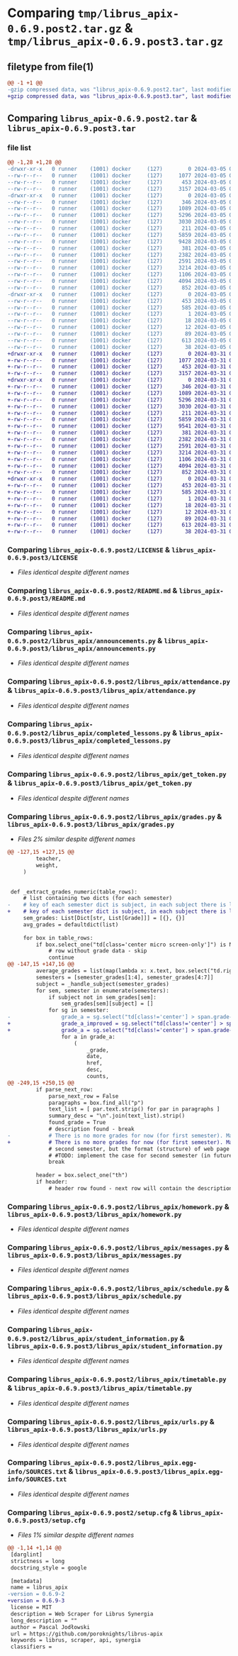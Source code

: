 # Comparing `tmp/librus_apix-0.6.9.post2.tar.gz` & `tmp/librus_apix-0.6.9.post3.tar.gz`

## filetype from file(1)

```diff
@@ -1 +1 @@
-gzip compressed data, was "librus_apix-0.6.9.post2.tar", last modified: Tue Mar  5 00:20:55 2024, max compression
+gzip compressed data, was "librus_apix-0.6.9.post3.tar", last modified: Sun Mar 31 00:00:31 2024, max compression
```

## Comparing `librus_apix-0.6.9.post2.tar` & `librus_apix-0.6.9.post3.tar`

### file list

```diff
@@ -1,28 +1,28 @@
-drwxr-xr-x   0 runner    (1001) docker     (127)        0 2024-03-05 00:20:55.773251 librus_apix-0.6.9.post2/
--rw-r--r--   0 runner    (1001) docker     (127)     1077 2024-03-05 00:20:51.000000 librus_apix-0.6.9.post2/LICENSE
--rw-r--r--   0 runner    (1001) docker     (127)      453 2024-03-05 00:20:55.773251 librus_apix-0.6.9.post2/PKG-INFO
--rw-r--r--   0 runner    (1001) docker     (127)     3157 2024-03-05 00:20:51.000000 librus_apix-0.6.9.post2/README.md
-drwxr-xr-x   0 runner    (1001) docker     (127)        0 2024-03-05 00:20:55.773251 librus_apix-0.6.9.post2/librus_apix/
--rw-r--r--   0 runner    (1001) docker     (127)      346 2024-03-05 00:20:51.000000 librus_apix-0.6.9.post2/librus_apix/__init__.py
--rw-r--r--   0 runner    (1001) docker     (127)     1089 2024-03-05 00:20:51.000000 librus_apix-0.6.9.post2/librus_apix/announcements.py
--rw-r--r--   0 runner    (1001) docker     (127)     5296 2024-03-05 00:20:51.000000 librus_apix-0.6.9.post2/librus_apix/attendance.py
--rw-r--r--   0 runner    (1001) docker     (127)     3030 2024-03-05 00:20:51.000000 librus_apix-0.6.9.post2/librus_apix/completed_lessons.py
--rw-r--r--   0 runner    (1001) docker     (127)      211 2024-03-05 00:20:51.000000 librus_apix-0.6.9.post2/librus_apix/exceptions.py
--rw-r--r--   0 runner    (1001) docker     (127)     5859 2024-03-05 00:20:51.000000 librus_apix-0.6.9.post2/librus_apix/get_token.py
--rw-r--r--   0 runner    (1001) docker     (127)     9428 2024-03-05 00:20:51.000000 librus_apix-0.6.9.post2/librus_apix/grades.py
--rw-r--r--   0 runner    (1001) docker     (127)      381 2024-03-05 00:20:51.000000 librus_apix-0.6.9.post2/librus_apix/helpers.py
--rw-r--r--   0 runner    (1001) docker     (127)     2382 2024-03-05 00:20:51.000000 librus_apix-0.6.9.post2/librus_apix/homework.py
--rw-r--r--   0 runner    (1001) docker     (127)     2591 2024-03-05 00:20:51.000000 librus_apix-0.6.9.post2/librus_apix/messages.py
--rw-r--r--   0 runner    (1001) docker     (127)     3214 2024-03-05 00:20:51.000000 librus_apix-0.6.9.post2/librus_apix/schedule.py
--rw-r--r--   0 runner    (1001) docker     (127)     1106 2024-03-05 00:20:51.000000 librus_apix-0.6.9.post2/librus_apix/student_information.py
--rw-r--r--   0 runner    (1001) docker     (127)     4094 2024-03-05 00:20:51.000000 librus_apix-0.6.9.post2/librus_apix/timetable.py
--rw-r--r--   0 runner    (1001) docker     (127)      852 2024-03-05 00:20:51.000000 librus_apix-0.6.9.post2/librus_apix/urls.py
-drwxr-xr-x   0 runner    (1001) docker     (127)        0 2024-03-05 00:20:55.773251 librus_apix-0.6.9.post2/librus_apix.egg-info/
--rw-r--r--   0 runner    (1001) docker     (127)      453 2024-03-05 00:20:55.000000 librus_apix-0.6.9.post2/librus_apix.egg-info/PKG-INFO
--rw-r--r--   0 runner    (1001) docker     (127)      585 2024-03-05 00:20:55.000000 librus_apix-0.6.9.post2/librus_apix.egg-info/SOURCES.txt
--rw-r--r--   0 runner    (1001) docker     (127)        1 2024-03-05 00:20:55.000000 librus_apix-0.6.9.post2/librus_apix.egg-info/dependency_links.txt
--rw-r--r--   0 runner    (1001) docker     (127)       18 2024-03-05 00:20:55.000000 librus_apix-0.6.9.post2/librus_apix.egg-info/requires.txt
--rw-r--r--   0 runner    (1001) docker     (127)       12 2024-03-05 00:20:55.000000 librus_apix-0.6.9.post2/librus_apix.egg-info/top_level.txt
--rw-r--r--   0 runner    (1001) docker     (127)       89 2024-03-05 00:20:51.000000 librus_apix-0.6.9.post2/pyproject.toml
--rw-r--r--   0 runner    (1001) docker     (127)      613 2024-03-05 00:20:55.777251 librus_apix-0.6.9.post2/setup.cfg
--rw-r--r--   0 runner    (1001) docker     (127)       38 2024-03-05 00:20:51.000000 librus_apix-0.6.9.post2/setup.py
+drwxr-xr-x   0 runner    (1001) docker     (127)        0 2024-03-31 00:00:31.220137 librus_apix-0.6.9.post3/
+-rw-r--r--   0 runner    (1001) docker     (127)     1077 2024-03-31 00:00:29.000000 librus_apix-0.6.9.post3/LICENSE
+-rw-r--r--   0 runner    (1001) docker     (127)      453 2024-03-31 00:00:31.220137 librus_apix-0.6.9.post3/PKG-INFO
+-rw-r--r--   0 runner    (1001) docker     (127)     3157 2024-03-31 00:00:29.000000 librus_apix-0.6.9.post3/README.md
+drwxr-xr-x   0 runner    (1001) docker     (127)        0 2024-03-31 00:00:31.220137 librus_apix-0.6.9.post3/librus_apix/
+-rw-r--r--   0 runner    (1001) docker     (127)      346 2024-03-31 00:00:29.000000 librus_apix-0.6.9.post3/librus_apix/__init__.py
+-rw-r--r--   0 runner    (1001) docker     (127)     1089 2024-03-31 00:00:29.000000 librus_apix-0.6.9.post3/librus_apix/announcements.py
+-rw-r--r--   0 runner    (1001) docker     (127)     5296 2024-03-31 00:00:29.000000 librus_apix-0.6.9.post3/librus_apix/attendance.py
+-rw-r--r--   0 runner    (1001) docker     (127)     3030 2024-03-31 00:00:29.000000 librus_apix-0.6.9.post3/librus_apix/completed_lessons.py
+-rw-r--r--   0 runner    (1001) docker     (127)      211 2024-03-31 00:00:29.000000 librus_apix-0.6.9.post3/librus_apix/exceptions.py
+-rw-r--r--   0 runner    (1001) docker     (127)     5859 2024-03-31 00:00:29.000000 librus_apix-0.6.9.post3/librus_apix/get_token.py
+-rw-r--r--   0 runner    (1001) docker     (127)     9541 2024-03-31 00:00:29.000000 librus_apix-0.6.9.post3/librus_apix/grades.py
+-rw-r--r--   0 runner    (1001) docker     (127)      381 2024-03-31 00:00:29.000000 librus_apix-0.6.9.post3/librus_apix/helpers.py
+-rw-r--r--   0 runner    (1001) docker     (127)     2382 2024-03-31 00:00:29.000000 librus_apix-0.6.9.post3/librus_apix/homework.py
+-rw-r--r--   0 runner    (1001) docker     (127)     2591 2024-03-31 00:00:29.000000 librus_apix-0.6.9.post3/librus_apix/messages.py
+-rw-r--r--   0 runner    (1001) docker     (127)     3214 2024-03-31 00:00:29.000000 librus_apix-0.6.9.post3/librus_apix/schedule.py
+-rw-r--r--   0 runner    (1001) docker     (127)     1106 2024-03-31 00:00:29.000000 librus_apix-0.6.9.post3/librus_apix/student_information.py
+-rw-r--r--   0 runner    (1001) docker     (127)     4094 2024-03-31 00:00:29.000000 librus_apix-0.6.9.post3/librus_apix/timetable.py
+-rw-r--r--   0 runner    (1001) docker     (127)      852 2024-03-31 00:00:29.000000 librus_apix-0.6.9.post3/librus_apix/urls.py
+drwxr-xr-x   0 runner    (1001) docker     (127)        0 2024-03-31 00:00:31.220137 librus_apix-0.6.9.post3/librus_apix.egg-info/
+-rw-r--r--   0 runner    (1001) docker     (127)      453 2024-03-31 00:00:31.000000 librus_apix-0.6.9.post3/librus_apix.egg-info/PKG-INFO
+-rw-r--r--   0 runner    (1001) docker     (127)      585 2024-03-31 00:00:31.000000 librus_apix-0.6.9.post3/librus_apix.egg-info/SOURCES.txt
+-rw-r--r--   0 runner    (1001) docker     (127)        1 2024-03-31 00:00:31.000000 librus_apix-0.6.9.post3/librus_apix.egg-info/dependency_links.txt
+-rw-r--r--   0 runner    (1001) docker     (127)       18 2024-03-31 00:00:31.000000 librus_apix-0.6.9.post3/librus_apix.egg-info/requires.txt
+-rw-r--r--   0 runner    (1001) docker     (127)       12 2024-03-31 00:00:31.000000 librus_apix-0.6.9.post3/librus_apix.egg-info/top_level.txt
+-rw-r--r--   0 runner    (1001) docker     (127)       89 2024-03-31 00:00:29.000000 librus_apix-0.6.9.post3/pyproject.toml
+-rw-r--r--   0 runner    (1001) docker     (127)      613 2024-03-31 00:00:31.224137 librus_apix-0.6.9.post3/setup.cfg
+-rw-r--r--   0 runner    (1001) docker     (127)       38 2024-03-31 00:00:29.000000 librus_apix-0.6.9.post3/setup.py
```

### Comparing `librus_apix-0.6.9.post2/LICENSE` & `librus_apix-0.6.9.post3/LICENSE`

 * *Files identical despite different names*

### Comparing `librus_apix-0.6.9.post2/README.md` & `librus_apix-0.6.9.post3/README.md`

 * *Files identical despite different names*

### Comparing `librus_apix-0.6.9.post2/librus_apix/announcements.py` & `librus_apix-0.6.9.post3/librus_apix/announcements.py`

 * *Files identical despite different names*

### Comparing `librus_apix-0.6.9.post2/librus_apix/attendance.py` & `librus_apix-0.6.9.post3/librus_apix/attendance.py`

 * *Files identical despite different names*

### Comparing `librus_apix-0.6.9.post2/librus_apix/completed_lessons.py` & `librus_apix-0.6.9.post3/librus_apix/completed_lessons.py`

 * *Files identical despite different names*

### Comparing `librus_apix-0.6.9.post2/librus_apix/get_token.py` & `librus_apix-0.6.9.post3/librus_apix/get_token.py`

 * *Files identical despite different names*

### Comparing `librus_apix-0.6.9.post2/librus_apix/grades.py` & `librus_apix-0.6.9.post3/librus_apix/grades.py`

 * *Files 2% similar despite different names*

```diff
@@ -127,15 +127,15 @@
         teacher,
         weight,
     )
 
 
 def _extract_grades_numeric(table_rows):
     # list containing two dicts (for each semester)
-    # key of each semester dict is subject, in each subject there is list of grades 
+    # key of each semester dict is subject, in each subject there is list of grades
     sem_grades: List[Dict[str, List[Grade]]] = [{}, {}]
     avg_grades = defaultdict(list)
 
     for box in table_rows:
         if box.select_one("td[class='center micro screen-only']") is None:
             # row without grade data - skip
             continue
@@ -147,15 +147,16 @@
         average_grades = list(map(lambda x: x.text, box.select("td.right")))
         semesters = [semester_grades[1:4], semester_grades[4:7]]
         subject = _handle_subject(semester_grades)
         for sem, semester in enumerate(semesters):
             if subject not in sem_grades[sem]:
                 sem_grades[sem][subject] = []
             for sg in semester:
-                grade_a = sg.select("td[class!='center'] > span.grade-box > a")
+                grade_a_improved = sg.select("td[class!='center'] > span > span.grade-box > a")
+                grade_a = sg.select("td[class!='center'] > span.grade-box > a") + grade_a_improved
                 for a in grade_a:
                     (
                         _grade,
                         date,
                         href,
                         desc,
                         counts,
@@ -249,15 +250,15 @@
         if parse_next_row:
             parse_next_row = False
             paragraphs = box.find_all("p")
             text_list = [ par.text.strip() for par in paragraphs ]
             summary_desc = "\n".join(text_list).strip()
             found_grade = True
             # description found - break
-            # There is no more grades for now (for first semester). Maybe there will be grade for 
+            # There is no more grades for now (for first semester). Maybe there will be grade for
             # second semester, but the format (structure) of web page is unknown for the moment.
             # #TODO: implement the case for second semester (in future)
             break
 
         header = box.select_one("th")
         if header:
             # header row found - next row will contain the description
```

### Comparing `librus_apix-0.6.9.post2/librus_apix/homework.py` & `librus_apix-0.6.9.post3/librus_apix/homework.py`

 * *Files identical despite different names*

### Comparing `librus_apix-0.6.9.post2/librus_apix/messages.py` & `librus_apix-0.6.9.post3/librus_apix/messages.py`

 * *Files identical despite different names*

### Comparing `librus_apix-0.6.9.post2/librus_apix/schedule.py` & `librus_apix-0.6.9.post3/librus_apix/schedule.py`

 * *Files identical despite different names*

### Comparing `librus_apix-0.6.9.post2/librus_apix/student_information.py` & `librus_apix-0.6.9.post3/librus_apix/student_information.py`

 * *Files identical despite different names*

### Comparing `librus_apix-0.6.9.post2/librus_apix/timetable.py` & `librus_apix-0.6.9.post3/librus_apix/timetable.py`

 * *Files identical despite different names*

### Comparing `librus_apix-0.6.9.post2/librus_apix/urls.py` & `librus_apix-0.6.9.post3/librus_apix/urls.py`

 * *Files identical despite different names*

### Comparing `librus_apix-0.6.9.post2/librus_apix.egg-info/SOURCES.txt` & `librus_apix-0.6.9.post3/librus_apix.egg-info/SOURCES.txt`

 * *Files identical despite different names*

### Comparing `librus_apix-0.6.9.post2/setup.cfg` & `librus_apix-0.6.9.post3/setup.cfg`

 * *Files 1% similar despite different names*

```diff
@@ -1,14 +1,14 @@
 [darglint]
 strictness = long
 docstring_style = google
 
 [metadata]
 name = librus_apix
-version = 0.6.9-2
+version = 0.6.9-3
 license = MIT
 description = Web Scraper for Librus Synergia
 long_description = ""
 author = Pascal Jodłowski
 url = https://github.com/poroknights/librus-apix
 keywords = librus, scraper, api, synergia
 classifiers =
```

